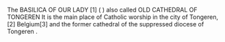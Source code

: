 The BASILICA OF OUR LADY [1] ( ) also called OLD CATHEDRAL OF TONGEREN It is the main place of Catholic worship in the city of Tongeren,[2] Belgium[3] and the former cathedral of the suppressed diocese of Tongeren .
